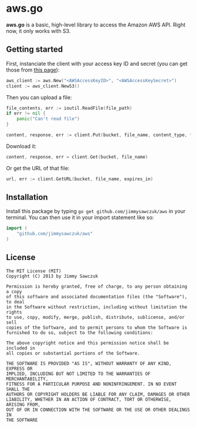 # aws.go

**aws.go** is a basic, high-level library to access the Amazon AWS API. Right now, it only works with S3.

## Getting started

First, instanciate the client with your access key ID and secret (you can get those from [this page][security-credentials]):

```go
aws_client := aws.New("<AWSAccessKeyID>", "<AWSAccessKeySecret>")
client := aws_client.NewS3()
```

Then you can upload a file:

```go
file_contents, err := ioutil.ReadFile(file_path)
if err != nil {
	panic("Can't read file")
}

content, response, err := client.Put(bucket, file_name, content_type, file_contents)
```

Download it:

```go
content, response, err = client.Get(bucket, file_name)
```

Or get the URL of that file:

```go
url, err := client.GetURL(bucket, file_name, expires_in)
```

## Installation

Install this package by typing `go get github.com/jimmysawczuk/aws` in your terminal. You can then use it in your import statement like so:

```go
import (
	"github.com/jimmysawczuk/aws"
)
```

## License

	The MIT License (MIT)
	Copyright (C) 2013 by Jimmy Sawczuk

	Permission is hereby granted, free of charge, to any person obtaining a copy
	of this software and associated documentation files (the "Software"), to deal
	in the Software without restriction, including without limitation the rights
	to use, copy, modify, merge, publish, distribute, sublicense, and/or sell
	copies of the Software, and to permit persons to whom the Software is
	furnished to do so, subject to the following conditions:

	The above copyright notice and this permission notice shall be included in
	all copies or substantial portions of the Software.

	THE SOFTWARE IS PROVIDED "AS IS", WITHOUT WARRANTY OF ANY KIND, EXPRESS OR
	IMPLIED, INCLUDING BUT NOT LIMITED TO THE WARRANTIES OF MERCHANTABILITY,
	FITNESS FOR A PARTICULAR PURPOSE AND NONINFRINGEMENT. IN NO EVENT SHALL THE
	AUTHORS OR COPYRIGHT HOLDERS BE LIABLE FOR ANY CLAIM, DAMAGES OR OTHER
	LIABILITY, WHETHER IN AN ACTION OF CONTRACT, TORT OR OTHERWISE, ARISING FROM,
	OUT OF OR IN CONNECTION WITH THE SOFTWARE OR THE USE OR OTHER DEALINGS IN
	THE SOFTWARE


  [security-credentials]: https://portal.aws.amazon.com/gp/aws/securityCredentials